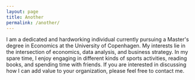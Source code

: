 ```yaml
---
layout: page
title: Another
permalink: /another/
---
```


I am a dedicated and hardworking individual currently pursuing a Master's degree in Economics at the University of Copenhagen. My interests lie in the intersection of economics, data analysis, and business strategy. In my spare time, I enjoy engaging in different kinds of sports activities, reading books, and spending time with friends. If you are interested in discussing how I can add value to your organization, please feel free to contact me.


